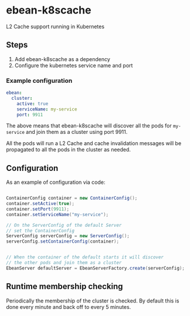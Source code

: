 # ebean-k8scache
L2 Cache support running in Kubernetes


## Steps 

1. Add ebean-k8scache as a dependency
2. Configure the kubernetes service name and port

### Example configuration

```yaml
ebean:
  cluster:
    active: true
    serviceName: my-service
    port: 9911
```

The above means that ebean-k8scache will discover all the pods for
`my-service` and join them as a cluster using port 9911.

All the pods will run a L2 Cache and cache invalidation messages will
be propagated to all the pods in the cluster as needed.

## Configuration

As an example of configuration via code:

```java

ContainerConfig container = new ContainerConfig();
container.setActive(true);
container.setPort(9911);
container.setServiceName("my-service");

// On the ServerConfig of the default Server
// set the ContainerConfig
ServerConfig serverConfig = new ServerConfig();
serverConfig.setContainerConfig(container);


// When the container of the default starts it will discover
// the other pods and join them as a cluster 
EbeanServer defaultServer = EbeanServerFactory.create(serverConfig);

``` 

## Runtime membership checking

Periodically the membership of the cluster is checked. By default this is done every
minute and back off to every 5 minutes. 
